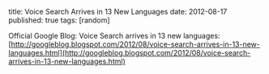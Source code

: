 title: Voice Search Arrives in 13 New Languages
date: 2012-08-17
published: true
tags: [random]

Official Google Blog: Voice Search arrives in 13 new languages: [http://googleblog.blogspot.com/2012/08/voice-search-arrives-in-13-new-languages.html](http://googleblog.blogspot.com/2012/08/voice-search-arrives-in-13-new-languages.html)
